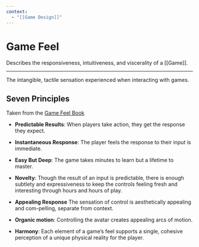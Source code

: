 ```yaml
---
context:
  - "[[Game Design]]"
---
```


# Game Feel

Describes the responsiveness, intuitiveness, and viscerality of a [[Game]].

---

The intangible, tactile sensation experienced when interacting with games.

## Seven Principles

Taken from the [Game Feel Book](https://gamifique.wordpress.com/wp-content/uploads/2011/11/2-game-feel.pdf)

- **Predictable Results**: When players take action, they get the response they expect.

- **Instantaneous Response**: The player feels the response to their input is immediate.

- **Easy But Deep**: The game takes minutes to learn but a lifetime to master.

- **Novelty**: Though the result of an input is predictable, there is enough subtlety and expressiveness to keep the controls feeling fresh and interesting through hours and hours of play.

- **Appealing Response** The sensation of control is aesthetically appealing and com-pelling, separate from context.

- **Organic motion**: Controlling the avatar creates appealing arcs of motion.

- **Harmony**: Each element of a game’s feel supports a single, cohesive perception of a unique physical reality for the player.
